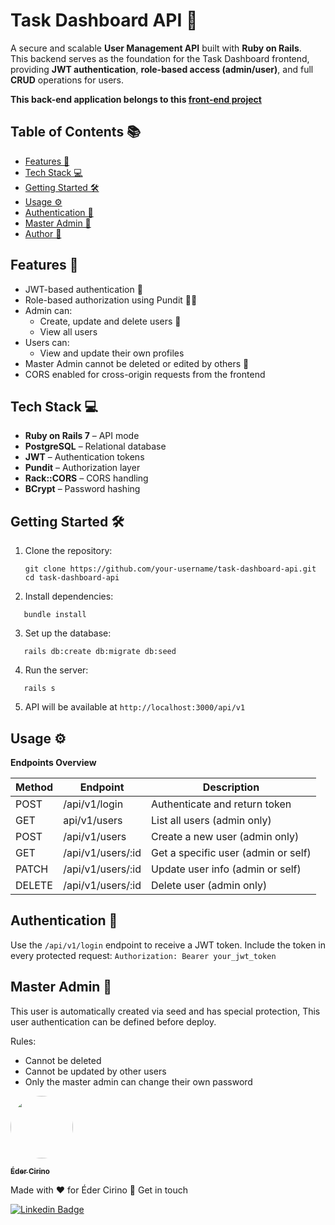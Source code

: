# Task Dashboard API 🧠

A secure and scalable **User Management API** built with **Ruby on Rails**.  
This backend serves as the foundation for the Task Dashboard frontend, providing **JWT authentication**, **role-based access (admin/user)**, and full **CRUD** operations for users.

**This back-end application belongs to this [front-end project](https://github.com/edercirino/task-dashboard)**

## Table of Contents 📚

- [Features 🚀](#features-)
- [Tech Stack 💻](#tech-stack-)
- [Getting Started 🛠](#getting-started-)
- [Usage ⚙️](#usage-)
- [Authentication 🔐](#authentication-)
- [Master Admin 👑](#master-admin-)
- [Author 👤](#author-)

## Features 🚀

- JWT-based authentication 🔐
- Role-based authorization using Pundit 🧑‍⚖️
- Admin can:
  - Create, update and delete users 👥
  - View all users
- Users can:
  - View and update their own profiles
- Master Admin cannot be deleted or edited by others 👑
- CORS enabled for cross-origin requests from the frontend

## Tech Stack 💻

<span href="tech-stack"></span>

- **Ruby on Rails 7** – API mode
- **PostgreSQL** – Relational database
- **JWT** – Authentication tokens
- **Pundit** – Authorization layer
- **Rack::CORS** – CORS handling
- **BCrypt** – Password hashing

## Getting Started 🛠

<span href="getting-started"></span>

1. Clone the repository:

   ```
   git clone https://github.com/your-username/task-dashboard-api.git
   cd task-dashboard-api
   ```

2. Install dependencies:

```
   bundle install
```

3. Set up the database:

```
   rails db:create db:migrate db:seed

```

4. Run the server:

```
   rails s
```

5. API will be available at `http://localhost:3000/api/v1`

## Usage ⚙️

<span href="usage"></span>

**Endpoints Overview**

| Method | Endpoint          | Description                         |
| ------ | ----------------- | ----------------------------------- |
| POST   | /api/v1/login     | Authenticate and return token       |
| GET    | api/v1/users      | List all users (admin only)         |
| POST   | /api/v1/users     | Create a new user (admin only)      |
| GET    | /api/v1/users/:id | Get a specific user (admin or self) |
| PATCH  | /api/v1/users/:id | Update user info (admin or self)    |
| DELETE | /api/v1/users/:id | Delete user (admin only)            |

<span href="authentication"></span>

## Authentication 🔐

Use the `/api/v1/login` endpoint to receive a JWT token.
Include the token in every protected request:
`Authorization: Bearer your_jwt_token
`
<span href="master-admin"><span>

## Master Admin 👑

This user is automatically created via seed and has special protection, This user
authentication can be defined before deploy.

Rules:

- Cannot be deleted
- Cannot be updated by other users
- Only the master admin can change their own password

<a href="https://www.linkedin.com/in/edercirino/">
<img style="border-radius: 50%;" src="https://avatars3.githubusercontent.com/u/25642656" width="100px" alt=""/>
<br />

<span href="author"></span>

<sub><b>Éder Cirino</b></sub></a>

Made with ❤️ for Éder Cirino 👋 Get in touch

[![Linkedin Badge](https://img.shields.io/badge/-Éder-blue?style=flat-square&logo=Linkedin&logoColor=white&link=https://www.linkedin.com/in/edercirino/)](https://www.linkedin.com/in/edercirino/)
